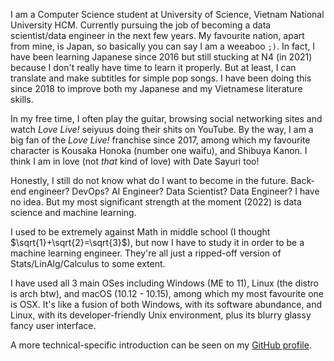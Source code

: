I am a Computer Science student at University of Science, Vietnam National University HCM. Currently pursuing the job of becoming a data scientist/data engineer in the next few years. My favourite nation, apart from mine, is Japan, so basically you can say I am a weeaboo `;)`. In fact, I have been learning Japanese since 2016 but still stucking at N4 (in 2021) because I don't really have time to learn it properly. But at least, I can translate and make subtitles for simple pop songs. I have been doing this since 2018 to improve both my Japanese and my Vietnamese literature skills. 

In my free time, I often play the guitar, browsing social networking sites and watch _Love Live!_ seiyuus doing their shits on YouTube. By the way, I am a big fan of the _Love Live!_ franchise since 2017, among which my favourite character is Kousaka Honoka (number one waifu), and Shibuya Kanon. I think I am in love (not _that_ kind of love) with Date Sayuri too!

Honestly, I still do not know what do I want to become in the future. Back-end engineer? DevOps? AI Engineer? Data Scientist? Data Engineer? I have no idea. But my most significant strength at the moment (2022) is data science and machine learning.

I used to be extremely against Math in middle school (I thought $\sqrt{1}+\sqrt{2}=\sqrt{3}$), but now I have to study it in order to be a machine learning engineer. They're all just a ripped-off version of Stats/LinAlg/Calculus to some extent.

I have used all 3 main OSes including Windows (ME to 11), Linux (the distro is arch btw), and macOS (10.12 - 10.15), among which my most favourite one is OSX. It's like a fusion of both Windows, with its software abundance, and Linux, with its developer-friendly Unix environment, plus its blurry glassy fancy user interface.

A more technical-specific introduction can be seen on my [GitHub profile](https://github.com/hungngocphat).
